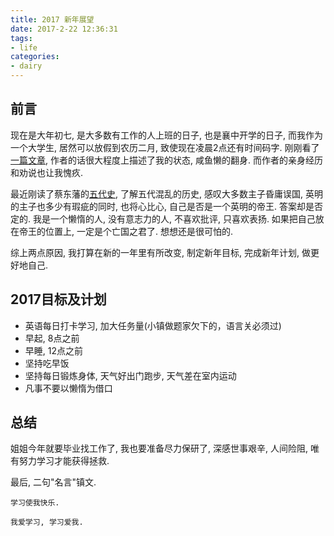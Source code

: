 ```yaml
---
title: 2017 新年展望
date: 2017-2-22 12:36:31
tags:
- life
categories:
- dairy
---
```


## 前言
现在是大年初七, 是大多数有工作的人上班的日子, 也是襄中开学的日子, 而我作为一个大学生, 居然可以放假到农历二月, 致使现在凌晨2点还有时间码字. 刚刚看了[一篇文章](http://www.jianshu.com/p/0566385dceff), 作者的话很大程度上描述了我的状态, 咸鱼懒的翻身. 而作者的亲身经历和劝说也让我愧疚. 

最近刚读了蔡东藩的[五代史](https://book.douban.com/subject/3089584/), 了解五代混乱的历史, 感叹大多数主子昏庸误国, 英明的主子也多少有瑕疵的同时, 也将心比心, 自己是否是一个英明的帝王. 答案却是否定的. 我是一个懒惰的人, 没有意志力的人, 不喜欢批评, 只喜欢表扬. 如果把自己放在帝王的位置上, 一定是个亡国之君了. 想想还是很可怕的.

综上两点原因, 我打算在新的一年里有所改变, 制定新年目标, 完成新年计划, 做更好地自己.

## 2017目标及计划

+ 英语每日打卡学习, 加大任务量(小镇做题家欠下的，语言关必须过)
+ 早起, 8点之前
+ 早睡, 12点之前
+ 坚持吃早饭
+ 坚持每日锻炼身体, 天气好出门跑步, 天气差在室内运动
+ 凡事不要以懒惰为借口

## 总结
姐姐今年就要毕业找工作了, 我也要准备尽力保研了, 深感世事艰辛, 人间险阻, 唯有努力学习才能获得拯救.

最后, 二句"名言"镇文.

    学习使我快乐.

    我爱学习, 学习爱我.
